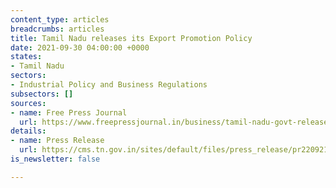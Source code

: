 ```yaml
---
content_type: articles
breadcrumbs: articles
title: Tamil Nadu releases its Export Promotion Policy
date: 2021-09-30 04:00:00 +0000
states:
- Tamil Nadu
sectors:
- Industrial Policy and Business Regulations
subsectors: []
sources:
- name: Free Press Journal
  url: https://www.freepressjournal.in/business/tamil-nadu-govt-releases-new-export-policy-targets-100-bn-revenue-by-2030
details:
- name: Press Release
  url: https://cms.tn.gov.in/sites/default/files/press_release/pr220921_e_763.pdf
is_newsletter: false

---
```

